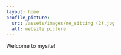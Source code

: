 ```yaml
---
layout: home
profile_picture:
  src: /assets/images/me_sitting (2).jpg
  alt: website picture
---
```


<p>
  Welcome to mysite!
</p>


